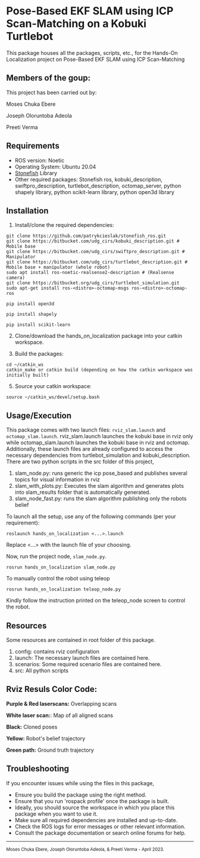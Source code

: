 # Pose-Based EKF SLAM using ICP Scan-Matching on a Kobuki Turtlebot
This package houses all the packages, scripts, etc., for the Hands-On Localization project on 
Pose-Based EKF SLAM using ICP Scan-Matching

## Members of the goup:

This project has been carried out by:

Moses Chuka Ebere

Joseph Oloruntoba Adeola

Preeti Verma

## Requirements
- ROS version: Noetic
- Operating System: Ubuntu 20.04 
- [Stonefish](https://github.com/patrykcieslak/stonefish) Library 
- Other required packages: Stonefish ros, kobuki_description, swiftpro_description, turtlebot_description, octomap_server, python shapely library, python scikit-learn library, python open3d library

## Installation
1. Install/clone the required dependencies:

```
git clone https://github.com/patrykcieslak/stonefish_ros.git
git clone https://bitbucket.com/udg_cirs/kobuki_description.git # Mobile base
git clone https://bitbucket.com/udg_cirs/swiftpro_description.git # Manipulator
git clone https://bitbucket.com/udg_cirs/turtlebot_description.git # Mobile base + manipulator (whole robot)
sudo apt install ros-noetic-realsense2-description # (Realsense camera)
git clone https://bitbucket.org/udg_cirs/turtlebot_simulation.git
sudo apt-get install ros-<distro>-octomap-msgs ros-<distro>-octomap-ros
```
```
pip install open3d

pip install shapely

pip install scikit-learn

```

2. Clone/download the hands_on_localization package into your catkin workspace.

3. Build the packages:

```
cd ~/catkin_ws
catkin_make or catkin build (depending on how the catkin workspace was initially built)
```

5. Source your catkin workspace:

```
source ~/catkin_ws/devel/setup.bash
```

## Usage/Execution
This package comes with two launch files: `rviz_slam.launch` and `octomap_slam.launch`. rviz_slam.launch launches the kobuki base in rviz only while octomap_slam.launch launches the kobuki base in rviz and octomap.
Additionally, these launch files are already configured to access the necessary dependencies from turtlebot_simulation and kobuki_description. There are two python scripts in the src folder of this project,

1. slam_node.py: runs generic the icp pose_based  and publishes several topics for visual information in rviz
2. slam_with_plots.py: Executes the slam algorithm and generates plots into slam_results folder that is 
    automatically generated.
3. slam_node_fast.py: runs the slam algorithm publishing only the robots belief


To launch all the setup, use any of the following commands (per your requirement):

```
roslaunch hands_on_localization <...>.launch
```
Replace <...> with the launch file of your choosing. 

Now, run the project node, `slam_node.py`.

```
rosrun hands_on_localization slam_node.py
```

To manually control the robot using teleop

```
rosrun hands_on_localization teleop_node.py
```

Kindly follow the instruction printed on the teleop_node screen to control the robot.




## Resources
Some resources are contained in root folder of this package.
1. config: contains rviz configuration
2. launch: The necessary launch files are contained here.
3. scenarios: Some required scenario files are contained here. 
4. src: All python scripts


## Rviz Resuls Color Code:

**Purple & Red laserscans:** Overlapping scans

**White laser scan:**: Map of all aligned scans

**Black:** Cloned poses

**Yellow:** Robot's belief trajectory

**Green path:** Ground truth trajectory

## Troubleshooting
If you encounter issues while using the files in this package, 
- Ensure you build the package using the right method. 
- Ensure that you run 'rospack profile' once the package is built. 
- Ideally, you should source the workspace in which you place this package when you want to use it. 
- Make sure all required dependencies are installed and up-to-date.
- Check the ROS logs for error messages or other relevant information.
- Consult the package documentation or search online forums for help.

---

<sup>
Moses Chuka Ebere, Joseph Oloruntoba Adeola, & Preeti Verma - 
April 2023.
</sup>
